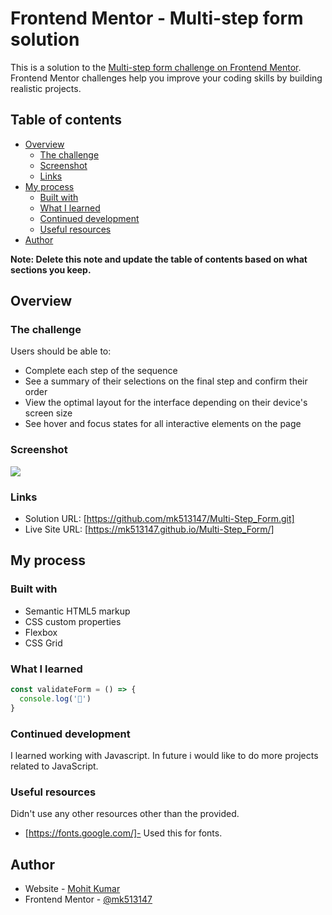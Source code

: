 # Frontend Mentor - Multi-step form solution

This is a solution to the [Multi-step form challenge on Frontend Mentor](https://www.frontendmentor.io/challenges/multistep-form-YVAnSdqQBJ). Frontend Mentor challenges help you improve your coding skills by building realistic projects. 

## Table of contents

- [Overview](#overview)
  - [The challenge](#the-challenge)
  - [Screenshot](#screenshot)
  - [Links](#links)
- [My process](#my-process)
  - [Built with](#built-with)
  - [What I learned](#what-i-learned)
  - [Continued development](#continued-development)
  - [Useful resources](#useful-resources)
- [Author](#author)


**Note: Delete this note and update the table of contents based on what sections you keep.**

## Overview

### The challenge

Users should be able to:

- Complete each step of the sequence
- See a summary of their selections on the final step and confirm their order
- View the optimal layout for the interface depending on their device's screen size
- See hover and focus states for all interactive elements on the page

### Screenshot

![](./Screenshot.jpg)

### Links

- Solution URL: [https://github.com/mk513147/Multi-Step_Form.git]
- Live Site URL: [https://mk513147.github.io/Multi-Step_Form/]

## My process

### Built with

- Semantic HTML5 markup
- CSS custom properties
- Flexbox
- CSS Grid


### What I learned

```js
const validateForm = () => {
  console.log('🎉')
}
```


### Continued development

I learned working with Javascript. In future i would like to do more projects related to JavaScript.

### Useful resources

Didn't use any other resources other than the provided.
- [https://fonts.google.com/]- Used this for fonts.

## Author

- Website - [Mohit Kumar](https://www.your-site.com)
- Frontend Mentor - [@mk513147](https://www.frontendmentor.io/profile/yourusername)

